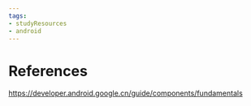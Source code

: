 ```yaml
---
tags:
- studyResources 
- android
---
```




# References 
https://developer.android.google.cn/guide/components/fundamentals


